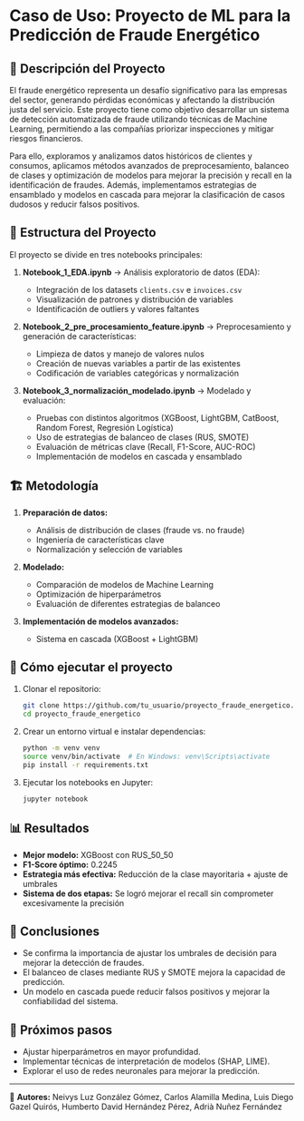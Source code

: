 # Caso de Uso:   Proyecto de ML para la Predicción de Fraude Energético
## 📌 Descripción del Proyecto

El fraude energético representa un desafío significativo para las empresas del sector, generando pérdidas económicas y afectando la distribución justa del servicio. Este proyecto tiene como objetivo desarrollar un sistema de detección automatizada de fraude utilizando técnicas de Machine Learning, permitiendo a las compañías priorizar inspecciones y mitigar riesgos financieros.

Para ello, exploramos y analizamos datos históricos de clientes y consumos, aplicamos métodos avanzados de preprocesamiento, balanceo de clases y optimización de modelos para mejorar la precisión y recall en la identificación de fraudes. Además, implementamos estrategias de ensamblado y modelos en cascada para mejorar la clasificación de casos dudosos y reducir falsos positivos.

## 📁 Estructura del Proyecto

El proyecto se divide en tres notebooks principales:

1. **Notebook_1_EDA.ipynb** → Análisis exploratorio de datos (EDA):
   - Integración de los datasets `clients.csv` e `invoices.csv`
   - Visualización de patrones y distribución de variables
   - Identificación de outliers y valores faltantes

2. **Notebook_2_pre_procesamiento_feature.ipynb** → Preprocesamiento y generación de características:
   - Limpieza de datos y manejo de valores nulos
   - Creación de nuevas variables a partir de las existentes
   - Codificación de variables categóricas y normalización

3. **Notebook_3_normalización_modelado.ipynb** → Modelado y evaluación:
   - Pruebas con distintos algoritmos (XGBoost, LightGBM, CatBoost, Random Forest, Regresión Logística)
   - Uso de estrategias de balanceo de clases (RUS, SMOTE)
   - Evaluación de métricas clave (Recall, F1-Score, AUC-ROC)
   - Implementación de modelos en cascada y ensamblado

## 🏗 Metodología

1. **Preparación de datos:**
   - Análisis de distribución de clases (fraude vs. no fraude)
   - Ingeniería de características clave
   - Normalización y selección de variables

2. **Modelado:**
   - Comparación de modelos de Machine Learning
   - Optimización de hiperparámetros
   - Evaluación de diferentes estrategias de balanceo

3. **Implementación de modelos avanzados:**
   - Sistema en cascada (XGBoost + LightGBM)

## 🚀 Cómo ejecutar el proyecto

1. Clonar el repositorio:
   ```bash
   git clone https://github.com/tu_usuario/proyecto_fraude_energetico.git
   cd proyecto_fraude_energetico
   ```

2. Crear un entorno virtual e instalar dependencias:
   ```bash
   python -m venv venv
   source venv/bin/activate  # En Windows: venv\Scripts\activate
   pip install -r requirements.txt
   ```

3. Ejecutar los notebooks en Jupyter:
   ```bash
   jupyter notebook
   ```

## 📊 Resultados

- **Mejor modelo:** XGBoost con RUS_50_50
- **F1-Score óptimo:** 0.2245
- **Estrategia más efectiva:** Reducción de la clase mayoritaria + ajuste de umbrales
- **Sistema de dos etapas:** Se logró mejorar el recall sin comprometer excesivamente la precisión

## 📌 Conclusiones

- Se confirma la importancia de ajustar los umbrales de decisión para mejorar la detección de fraudes.
- El balanceo de clases mediante RUS y SMOTE mejora la capacidad de predicción.
- Un modelo en cascada puede reducir falsos positivos y mejorar la confiabilidad del sistema.

## 📌 Próximos pasos

- Ajustar hiperparámetros en mayor profundidad.
- Implementar técnicas de interpretación de modelos (SHAP, LIME).
- Explorar el uso de redes neuronales para mejorar la predicción.

---
📌 **Autores:** Neivys Luz González Gómez, Carlos Alamilla Medina, Luis Diego Gazel Quirós, Humberto David Hernández Pérez, Adrià Nuñez Fernández


